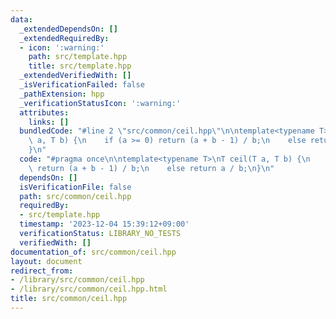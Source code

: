```yaml
---
data:
  _extendedDependsOn: []
  _extendedRequiredBy:
  - icon: ':warning:'
    path: src/template.hpp
    title: src/template.hpp
  _extendedVerifiedWith: []
  _isVerificationFailed: false
  _pathExtension: hpp
  _verificationStatusIcon: ':warning:'
  attributes:
    links: []
  bundledCode: "#line 2 \"src/common/ceil.hpp\"\n\ntemplate<typename T>\nT ceil(T\
    \ a, T b) {\n    if (a >= 0) return (a + b - 1) / b;\n    else return a / b;\n\
    }\n"
  code: "#pragma once\n\ntemplate<typename T>\nT ceil(T a, T b) {\n    if (a >= 0)\
    \ return (a + b - 1) / b;\n    else return a / b;\n}\n"
  dependsOn: []
  isVerificationFile: false
  path: src/common/ceil.hpp
  requiredBy:
  - src/template.hpp
  timestamp: '2023-12-04 15:39:12+09:00'
  verificationStatus: LIBRARY_NO_TESTS
  verifiedWith: []
documentation_of: src/common/ceil.hpp
layout: document
redirect_from:
- /library/src/common/ceil.hpp
- /library/src/common/ceil.hpp.html
title: src/common/ceil.hpp
---
```

